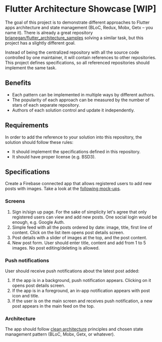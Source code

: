 # Flutter Architecture Showcase [WIP]

The goal of this project is to demonstrate different approaches to Flutter apps architecture and state management (BLoC,
Redux, Mobx, Getx – you name it). There is already a great repository
[brianegan/flutter_architecture_samples][1] solving a similar task, but this project has a slightly different goal.

Instead of being the centralized repository with all the source code controlled by one maintainer, it will contain
references to other repositories. This project defines specifications, so all referenced repositories should implement
the same task.

## Benefits

- Each pattern can be implemented in multiple ways by different authors.
- The popularity of each approach can be measured by the number of stars of each separate repository.
- Authors of each solution control and update it independently.

## Requirements

In order to add the reference to your solution into this repository, the solution should follow these rules:

- It should implement the specifications defined in this repository.
- It should have proper license (e.g. BSD3).

## Specifications

Create a Firebase connected app that allows registered users to add new posts with images. Take a look at
the [following mock-ups][2].

### Screens

1. Sign in/sign up page. For the sake of simplicity let's agree that only registered users can view and add new posts.
   One social login would be enough, e.g. Google Auth.
2. Simple feed with all the posts ordered by date: image, title, first line of content. Click on the list item opens
   post details screen.
3. Post details with a slider of images at the top, and the post content.
4. New post form. User should enter title, content and add from 1 to 5 images. No post editing/deleting is allowed.

### Push notifications

User should receive push notifications about the latest post added:

1. If the app is in a background, push notification appears. Clicking on it opens post details screen.
2. If the app is in a foreground, an in-app notification appears with post icon and title.
3. If the user is on the main screen and receives push notification, a new post appears in the main feed on the top.

### Architecture

The app should follow [clean architecture][3] principles and chosen state management pattern (BLoC, Mobx, Getx, or
whatever).

[1]: https://github.com/brianegan/flutter_architecture_samples

[2]: https://www.figma.com/file/aQEkg4oDDgOyTt98ykUhhD/flutter-architecture-showcase

[3]: https://blog.cleancoder.com/uncle-bob/2012/08/13/the-clean-architecture.html

